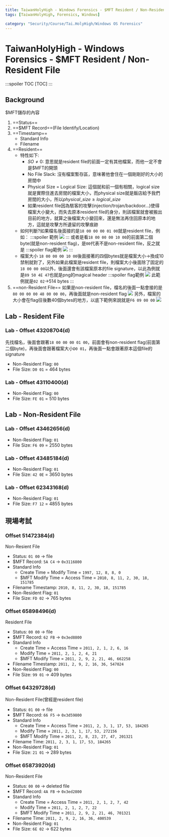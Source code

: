 ```yaml
---
title: TaiwanHolyHigh - Windows Forensics - $MFT Resident / Non-Resident File
tags: [TaiwanHolyHigh, Forensics, Windows]

category: "Security/Course/Tai.HolyHigh/Windows OS Forensics"
---
```


# TaiwanHolyHigh - Windows Forensics - \$MFT Resident / Non-Resident File
:::spoiler TOC
[TOC]
:::

## Background
\$MFT儲存的內容
1. ==Status==
2. ==\$MFT Record==(File Identify/Location)
3. ==Timestamp==
    * Standard Info
    * Filename
4. ==Resident==
    * 特性如下:
        * $SO\ne 0$: 意思就是resident file的前面一定有其他檔案，而他一定不會是\$MFT的開頭
        * No File Slack: 沒有檔案暫存區，意味著他會住在一個剛剛好的大小的房間中
        * Physical Size = Logical Size: 這個就和前一個有相關，logical size就是實際住進去房間的檔案大小，而physical size就是飯店給予我們房間的大小，所以$physical\_size\ge logical\_size$
        * 如果resident file因為駭客的攻擊(injection/trojan/backdoor...)使得檔案大小變大，而失去原本resident file的身分，則該檔案就會被搬出目前的地方，就算之後檔案大小變回來，還是無法再住回原本的地方，這就是攻擊方所遺留的攻擊痕跡
    * 如何判斷?如果檔名後面接的是`18 00 00 00 01 00`就是resident file，例如：
        :::spoiler 範例
        ![](https://hackmd.io/_uploads/rynQ2dFGp.png)
        :::
        或者是看`18 00 00 00 10 00`的前面第二個byte(就是non-resident flag)，是`00`代表不是non-resident file，反之就是
        :::spoiler flag範例
        ![](https://hackmd.io/_uploads/HkAy6_tMa.png)
        :::
    * 檔案大小
        `18 00 00 00 10 00`後面接著的四個bytes就是檔案大小$\to$換成10禁制就對了，另外如果此檔案是resident file，則檔案大小後面除了固定的`18 00 00 00`以外，後面還會有該檔案原本的file signature，以此為例就是`89 50 4E 47`也就是png的magical header
        :::spoiler flag範例
        ![](https://hackmd.io/_uploads/SkwzAOtGa.png)
        此範例就是`02 02`$\to$514 bytes
        :::
5. ==non-Resident File==
    如果是non-resident file，檔名的後面一點會接的是`80 00 00 00 48 00 00 00`，再後面就是non-resident flag
    ![](https://hackmd.io/_uploads/HJk7NFtf6.png)
    另外，檔案的大小會在flag往後數40個bytes的地方，以底下範例來說就是`F6 09 00 00`
    ![](https://hackmd.io/_uploads/BJWMBtKMT.png)

## Lab - Resident File
### Lab - Offset 43208704(d)
先找檔名，後面會跟著`18 00 00 00 01 00`，前面會有non-resident flag(前面第二個byte)，再後面會跟著檔案大小`D0 01`，再後面一點會跟著原本這個file的signature
* Non-Resident Flag: `00`
* File Size: `D0 01` = 464 bytes

### Lab - Offset 43110400(d)
* Non-Resident Flag: `00`
* File Size: `FE 01` = 510 bytes

## Lab - Non-Resident File
### Lab - Offset 43462656(d)
* Non-Resident Flag: `01`
* File Size: `F6 09` = 2550 bytes

### Lab - Offset 43485184(d)
* Non-Resident Flag: `01`
* File Size: `42 0E` = 3650 bytes

### Lab - Offset 62343168(d)
* Non-Resident Flag: `01`
* File Size: `F7 12` = 4855 bytes


## 現場考試
### Offset 51472384(d)
Non-Resient File
* Status: `01 00` $\to$ file
* \$MFT Record: `5A C4` $\to$ `0x3116800`
* Standard Info
    * Create Time = Modify Time = `1997, 12, 8, 8, 0`
    * \$MFT Modify Time = Access Time = `2010, 8, 11, 2, 30, 18, 151785`
* Filename Timestamp: `2010, 8, 11, 2, 30, 18, 151785`
* Non-Resident Flag: `01`
* File Size: `FD 02` $\to$ 765 bytes
### Offset 65898496(d)
Resident File
* Status: `00 00` $\to$ file
* \$MFT Record: `62 FB` $\to$ `0x3ed8800`
* Standard Info
    * Create Time = Access Time = `2011, 2, 1, 2, 6, 16`
    * Modify Time = `2011, 2, 1, 2, 4, 21`
    * \$MFT Modify Time = `2011, 2, 9, 2, 21, 46, 662258`
* Filename Timestamp: `2011, 2, 9, 2, 16, 36, 547024`
* Non-Resident Flag: `00`
* File Size: `99 01` $\to$ 409 bytes
### Offset 64329728(d)
Non-Resident File(曾經是resident file)
* Status: `01 00` $\to$ file
* \$MFT Record: `66 F5` $\to$ `0x3d59800`
* Standard Info
    * Create Time = Access Time = `2011, 2, 3, 1, 17, 53, 184265`
    * Modify Time = `2011, 2, 3, 1, 17, 53, 272156`
    * \$MFT Modify Time = `2011, 2, 8, 23, 27, 47, 201321`
* Filename Time: `2011, 2, 3, 1, 17, 53, 184265`
* Non-Resident Flag: `01`
* File Size: `21 01` $\to$ 289 bytes
### Offset 65873920(d)
Non-Resident File
* Status: `00 00` $\to$ deleted file
* \$MFT Record: `4A FB` $\to$ `0x3ed2800`
* Standard Info
    * Create Time = Access Time = `2011, 2, 1, 2, 7, 42`
    * Modify Time = `2011, 2, 1, 2, 7, 22`
    * \$MFT Modify Time = `2011, 2, 9, 2, 21, 46, 701321`
* Filename Time: `2011, 2, 9, 2, 16, 36, 400539`
* Non-Resident Flag: `01`
* File Size: `6E 02` $\to$ 622 bytes